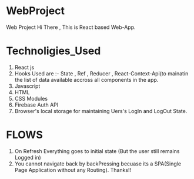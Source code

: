 # WebProject
Web Project
 Hi There , This is React based Web-App.
 # Technoligies_Used
 1. React js
 2. Hooks Used are :- State , Ref , Reducer , React-Context-Api(to mainatin the list of data available accross all components in the app.
 3. Javascript 
 4. HTML
 5. CSS Modules
 6. Firebase Auth API
 7. Browser's local storage for maintaining Uers's LogIn and LogOut State.
 # FLOWS
 1. On Refresh Everything goes to initial state (But the user still remains Logged in)
 2. You cannot navigate back by backPressing becuase its a SPA(Single Page Application without any Routing).
                                                              Thanks!!
 
